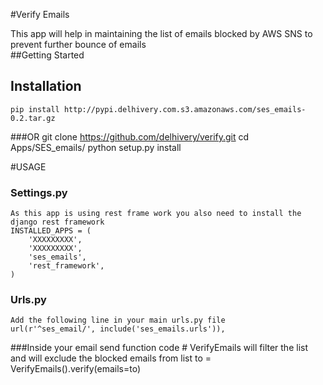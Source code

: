 #Verify Emails 

This app will help in maintaining the list of emails blocked by AWS SNS to prevent further bounce of emails   
##Getting Started

## Installation
    pip install http://pypi.delhivery.com.s3.amazonaws.com/ses_emails-0.2.tar.gz

###OR
    git clone https://github.com/delhivery/verify.git
    cd Apps/SES_emails/
    python setup.py install

#USAGE
### Settings.py
    As this app is using rest frame work you also need to install the django rest framework 
    INSTALLED_APPS = (
        'XXXXXXXXX',
        'XXXXXXXXX',
        'ses_emails',
        'rest_framework',
    )

### Urls.py
    Add the following line in your main urls.py file 
    url(r'^ses_email/', include('ses_emails.urls')),
    
    
###Inside your email send function code
     # VerifyEmails will filter the list and will exclude the blocked emails from list
    to = VerifyEmails().verify(emails=to)
